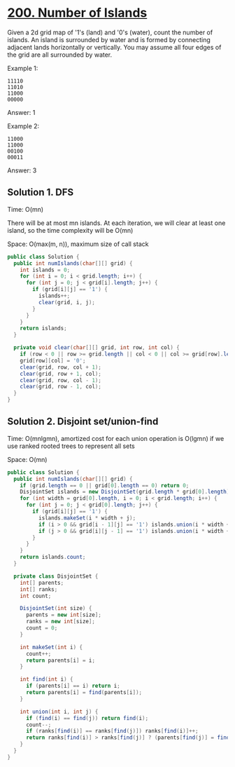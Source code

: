 # [200. Number of Islands](https://leetcode.com/problems/number-of-islands/)

Given a 2d grid map of '1's (land) and '0's (water), count the number of islands. An island is surrounded by water and is formed by connecting adjacent lands horizontally or vertically. You may assume all four edges of the grid are all surrounded by water.

Example 1:

```
11110
11010
11000
00000
```

Answer: 1

Example 2:

```
11000
11000
00100
00011
```

Answer: 3

## Solution 1. DFS

Time: O(mn)

There will be at most mn islands. At each iteration, we will clear at least one island, so the time complexity will be O(mn)

Space: O(max(m, n)), maximum size of call stack

```java
public class Solution {
  public int numIslands(char[][] grid) {
    int islands = 0;
    for (int i = 0; i < grid.length; i++) {
      for (int j = 0; j < grid[i].length; j++) {
        if (grid[i][j] == '1') {
          islands++;
          clear(grid, i, j);
        }
      }
    }
    return islands;
  }

  private void clear(char[][] grid, int row, int col) {
    if (row < 0 || row >= grid.length || col < 0 || col >= grid[row].length || grid[row][col] == '0') return;
    grid[row][col] = '0';
    clear(grid, row, col + 1);
    clear(grid, row + 1, col);
    clear(grid, row, col - 1);
    clear(grid, row - 1, col);
  }
}
```

## Solution 2. Disjoint set/union-find

Time: O(mnlgmn), amortized cost for each union operation is O(lgmn) if we use ranked rooted trees to represent all sets

Space: O(mn)

```java
public class Solution {
  public int numIslands(char[][] grid) {
    if (grid.length == 0 || grid[0].length == 0) return 0;
    DisjointSet islands = new DisjointSet(grid.length * grid[0].length);
    for (int width = grid[0].length, i = 0; i < grid.length; i++) {
      for (int j = 0; j < grid[0].length; j++) {
        if (grid[i][j] == '1') {
          islands.makeSet(i * width + j);
          if (i > 0 && grid[i - 1][j] == '1') islands.union(i * width + j, (i - 1) * width + j);
          if (j > 0 && grid[i][j - 1] == '1') islands.union(i * width + j, i * width + j - 1);
        }
      }
    }
    return islands.count;
  }

  private class DisjointSet {
    int[] parents;
    int[] ranks;
    int count;

    DisjointSet(int size) {
      parents = new int[size];
      ranks = new int[size];
      count = 0;
    }

    int makeSet(int i) {
      count++;
      return parents[i] = i;
    }

    int find(int i) {
      if (parents[i] == i) return i;
      return parents[i] = find(parents[i]);
    }

    int union(int i, int j) {
      if (find(i) == find(j)) return find(i);
      count--;
      if (ranks[find(i)] == ranks[find(j)]) ranks[find(i)]++;
      return ranks[find(i)] > ranks[find(j)] ? (parents[find(j)] = find(i)) : (parents[find(i)] = find(j));
    }
  }
}
```
